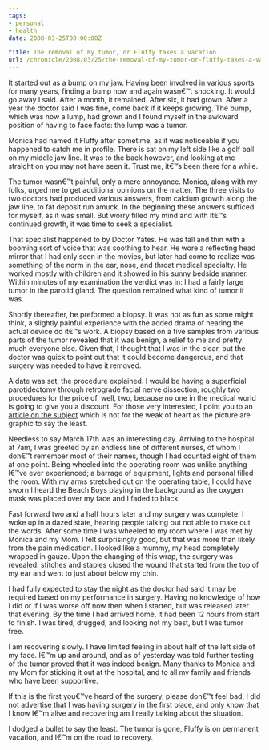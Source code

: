 ```yaml
---
tags:
- personal
- health
date: 2008-03-25T00:00:00Z

title: The removal of my tumor, or Fluffy takes a vacation
url: /chronicle/2008/03/25/the-removal-of-my-tumor-or-fluffy-takes-a-vacation/
---
```


<p>It started out as a bump on my jaw.  Having been involved in various sports for many years, finding a bump now and again wasn€™t shocking.  It would go away I said.  After a month, it remained.  After six, it had grown.  After a year the doctor said I was fine, come back if it keeps growing.  The bump, which was now a lump, had grown and I found myself in the awkward position of having to face facts: the lump was a tumor.

<p>Monica had named it Fluffy after sometime, as it was noticeable if you happened to catch me in profile.  There is sat on my left side like a golf ball on my middle jaw line.  It was to the back however, and looking at me straight on you may not have seen it.  Trust me, it€™s been there for a while.

<p>The tumor wasn€™t painful, only a mere annoyance.   Monica, along with my folks, urged me to get additional opinions on the matter.  The three visits to two doctors had produced various answers, from calcium growth along the jaw line, to fat deposit run amuck.  In the beginning these answers sufficed for myself, as it was small.  But worry filled my mind and with it€™s continued growth, it was time to seek a specialist.

<p>That specialist happened to by Doctor Yates.  He was tall and thin with a booming sort of voice that was soothing to hear.  He wore a reflecting head mirror that I had only seen in the movies, but later had come to realize was something of the norm in the ear, nose, and throat medical specialty.  He worked mostly with children and it showed in his sunny bedside manner.  Within minutes of my examination the verdict was in:  I had a fairly large tumor in the parotid gland.  The question remained what kind of tumor it was.

<p>Shortly thereafter, he preformed a biopsy.  It was not as fun as some might think, a slightly painful experience with the added drama of hearing the actual device do it€™s work. A biopsy based on a five samples from various parts of the tumor revealed that it was benign, a relief to me and pretty much everyone else.  Given that, I thought that I was in the clear, but the doctor was quick to point out that it could become dangerous, and that surgery was needed to have it removed.

<p>A date was set, the procedure explained.  I would be having a superficial parotidectomy through retrograde facial nerve dissection, roughly two procedures for the price of, well, two, because no one in the medical world is going to give you a discount.  For those very interested, I point you to an <a href="http://www.edu.rcsed.ac.uk/HowIDoIt/Superficial%20parotidectomy.htm">article on the subject</a> which is not for the weak of heart as the picture are graphic to say the least.

<p>Needless to say March 17th was an interesting day.  Arriving to the hospital at 7am, I was greeted by an endless line of different nurses, of whom I don€™t remember most of their names, though I had counted eight of them at one point.  Being wheeled into the operating room was unlike anything I€™ve ever experienced; a barrage of equipment, lights and personal filled the room. With my arms stretched out on the operating table, I could have sworn I heard the Beach Boys playing in the background as the oxygen mask was placed over my face and I faded to black.

<p>Fast forward two and a half hours later and my surgery was complete.  I woke up in a dazed state, hearing people talking but not able to make out the words.  After some time I was wheeled to my room where I was met by Monica and my Mom.  I felt surprisingly good, but that was more than likely from the pain medication.  I looked like a mummy, my head completely wrapped in gauze.  Upon the changing of this wrap, the surgery was revealed: stitches and staples closed the wound that started from the top of my ear and went to just about below my chin.

<p>I had fully expected to stay the night as the doctor had said it may be required based on my performance in surgery.  Having no knowledge of how I did or if I was worse off now then when I started,  but was released later that evening.  By the time I had arrived home, it had been 12 hours from start to finish.  I was tired, drugged, and looking not my best, but I was tumor free.

<p>I am recovering slowly.  I have limited feeling in about half of the left side of my face.  I€™m up and around, and as of yesterday was told further testing of the tumor proved that it was indeed benign.  Many thanks to Monica and my Mom for sticking it out at the hospital, and to all my family and friends who have been supportive.

<p>If this is the first you€™ve heard of the surgery, please don€™t feel bad; I did not advertise that I was having surgery in the first place, and only know that I know I€™m alive and recovering am I really talking about the situation.

<p>I dodged a bullet to say the least.  The tumor is gone, Fluffy is on permanent vacation, and I€™m on the road to recovery.

